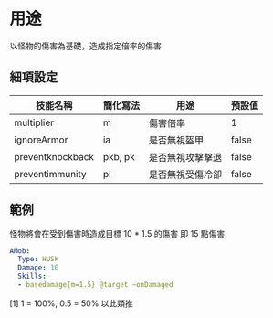 用途
====================

以怪物的傷害為基礎，造成指定倍率的傷害

細項設定
----------

| 技能名稱 | 簡化寫法| 用途 | 預設值 |
|------------------|---------|-------------------------------------|---------|
| multiplier   | m   | 傷害倍率| 1   |
| ignoreArmor  | ia  | 是否無視盔甲  | false   |
| preventknockback | pkb, pk |是否無視攻擊擊退 | false   |
| preventimmunity  | pi  | 是否無視受傷冷卻 | false   |

  

範例
--------
怪物將會在受到傷害時造成目標
10 * 1.5 的傷害
即 15 點傷害
```yaml
AMob:
  Type: HUSK
  Damage: 10
  Skills:
  - basedamage{m=1.5} @target ~onDamaged
```
[1] 1 = 100%, 0.5 = 50% 以此類推